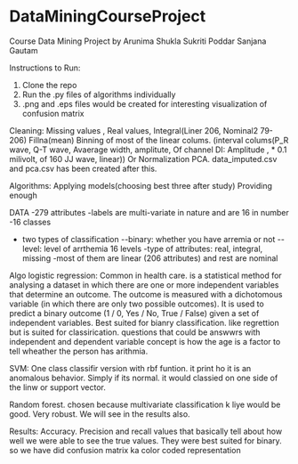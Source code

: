 # DataMiningCourseProject
Course Data Mining Project by
Arunima Shukla
Sukriti Poddar
Sanjana Gautam

Instructions to Run:
1. Clone the repo
2. Run the .py files of algorithms individually
3. .png and .eps files would be created for interesting visualization of confusion matrix


Cleaning:
Missing  values , Real values, Integral(Liner 206, Nominal2 79-206)
Fillna(mean)
Binning of most of the linear colums. (interval colums(P_R wave, Q-T wave, Avaerage width, amplitute, Of channel DI:
      Amplitude , * 0.1 milivolt, of
      160 JJ wave, linear))
Or
Normalization
PCA.
data_imputed.csv and pca.csv has been created after this.

Algorithms:
Applying models(choosing best three after study)
Providing enough 


DATA
-279 attributes
-labels are multi-variate in nature and are 16 in number
-16 classes
- two types of classification
--binary: whether you have arremia or not
--level: level of arrthemia 16 levels
-type of attributes: real, integral, missing
-most of them are linear (206 attributes) and rest are nominal

Algo
logistic regression: Common in health care.
is a statistical method for analysing a dataset in which there are one or more independent variables that determine an outcome. The outcome is measured with a dichotomous variable (in which there are only two possible outcomes). It is used to predict a binary outcome (1 / 0, Yes / No, True / False) given a set of independent variables. Best suited for bianry classification. like regrettion but is suited for classirication. questions that could be answwrs with independent and dependent variable concept is how the age is a factor to tell wheather the person has arithmia. 

SVM: One class classifir version with rbf funtion. it print ho it is an anomalous behavior. Simply if its normal. it would classied on one side of the linw or support vector.

Random forest. chosen because multivariate classification k liye would be good. Very robust. We will see in the results also. 

Results: Accuracy.
Precision and recall values that basically tell about how well we were able to see the true values. They were best suited for binary. so we have did confusion matrix ka color coded representation
